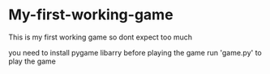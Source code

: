 # My-first-working-game
This is my first working game so dont expect too much

you need to install pygame libarry before playing the game
run 'game.py' to play the game
